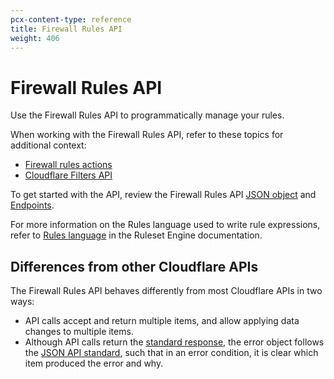 ```yaml
---
pcx-content-type: reference
title: Firewall Rules API
weight: 406
---
```


# Firewall Rules API

Use the Firewall Rules API to programmatically manage your rules.

When working with the Firewall Rules API, refer to these topics for additional context:

* [Firewall rules actions](/firewall/cf-firewall-rules/actions/)
* [Cloudflare Filters API](/firewall/api/cf-filters/)

To get started with the API, review the Firewall Rules API [JSON object](/firewall/api/cf-firewall-rules/json-object/) and [Endpoints](/firewall/api/cf-firewall-rules/endpoints/).

For more information on the Rules language used to write rule expressions, refer to [Rules language](/ruleset-engine/rules-language/) in the Ruleset Engine documentation.

## Differences from other Cloudflare APIs

The Firewall Rules API behaves differently from most Cloudflare APIs in two ways:

* API calls accept and return multiple items, and allow applying data changes to multiple items.
* Although API calls return the [standard response](https://api.cloudflare.com/#getting-started-responses), the error object follows the [JSON API standard](http://jsonapi.org/format/#errors), such that in an error condition, it is clear which item produced the error and why.
